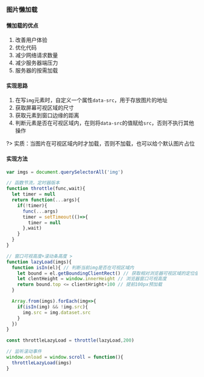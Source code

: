### 图片懒加载

#### 懒加载的优点
1. 改善用户体验
2. 优化代码
3. 减少网络请求数量
4. 减少服务器端压力
5. 服务器的按需加载

#### 实现思路
1. 在写`img`元素时，自定义一个属性`data-src`，用于存放图片的地址
2. 获取屏幕可视区域的尺寸
3. 获取元素到窗口边缘的距离
4. 判断元素是否在可视区域内，在则将`data-src`的值赋给`src`，否则不执行其他操作

?> 实质：当图片在可视区域内时才加载，否则不加载，也可以给个默认图片占位

#### 实现方法
```js
var imgs = document.querySelectorAll('img')

// 函数节流，定时器版本
function throttle(func,wait){
  let timer = null
  return function(...args){
    if(!timer){
      func(...args)
      timer = setTimeout(()=>{
        timer = null
      },wait)
    }
  }
}

// 窗口可视高度+滚动条高度 >
function lazyLoad(imgs){
  function isIn(el){ // 判断当前img是否在可视区域内
    let bound = el.getBoundingClientRect() // 获取相对浏览器可视区域的定位值
    let clentHeight = window.innerHeight // 浏览器窗口可视高度
    return bound.top <= clientHright+100 // 提前100px预加载
  }

  Array.from(imgs).forEach(img=>{
    if(isIn(img) && !img.src){
      img.src = img.dataset.src
    }
  })
}

const throttleLazyLoad = throttle(lazyLoad,200)

// 监听滚动事件
window.onload = window.scroll = function(){
  throttleLazyLoad(imgs)
}
```
